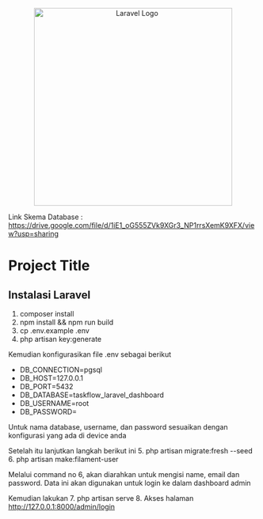 <p align="center"><a href="https://laravel.com" target="_blank"><img src="https://raw.githubusercontent.com/laravel/art/master/logo-lockup/5%20SVG/2%20CMYK/1%20Full%20Color/laravel-logolockup-cmyk-red.svg" width="400" alt="Laravel Logo"></a></p>

Link Skema Database : https://drive.google.com/file/d/1iE1_oG555ZVk9XGr3_NP1rrsXemK9XFX/view?usp=sharing


# Project Title




## Instalasi Laravel

1. composer install
2. npm install && npm run build
3. cp .env.example .env
4. php artisan key:generate

Kemudian konfigurasikan file .env sebagai berikut
- DB_CONNECTION=pgsql
- DB_HOST=127.0.0.1
- DB_PORT=5432
- DB_DATABASE=taskflow_laravel_dashboard
- DB_USERNAME=root
- DB_PASSWORD=

Untuk nama database, username, dan password sesuaikan dengan konfigurasi yang ada di device anda

Setelah itu lanjutkan langkah berikut ini 
5. php artisan migrate:fresh --seed 
6. php artisan make:filament-user 

Melalui command no 6, akan diarahkan untuk mengisi name, email dan password. Data ini akan digunakan untuk login ke dalam dashboard admin

Kemudian lakukan
7. php artisan serve
8. Akses halaman http://127.0.0.1:8000/admin/login







